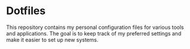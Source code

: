 # Dotfiles

This repository contains my personal configuration files for various tools and
applications. The goal is to keep track of my preferred settings and make it
easier to set up new systems.

